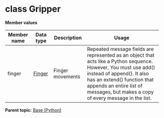 # class Gripper

 **Member values** 

|Member name|Data type|Description|Usage|
|-----------|---------|-----------|-----|
|finger| [Finger](Finger.md#)|Finger movements|Repeated message fields are represented as an object that acts like a Python sequence. However, You must use add\(\) instead of append\(\). It also has an extend\(\) function that appends an entire list of messages, but makes a copy of every message in the list.|

**Parent topic:** [Base \(Python\)](../../summary_pages/Base.md)

